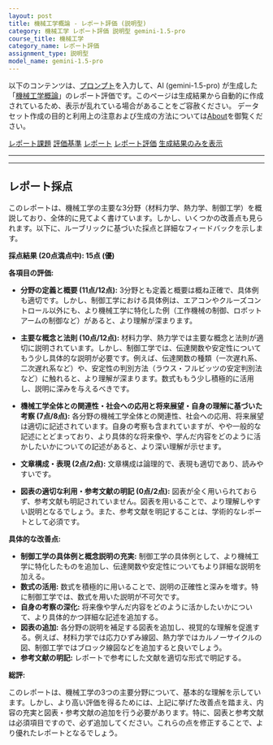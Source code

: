 ```yaml
---
layout: post
title: 機械工学概論 - レポート評価 (説明型)
category: 機械工学 レポート評価 説明型 gemini-1.5-pro
course_title: 機械工学
category_name: レポート評価
assignment_type: 説明型
model_name: gemini-1.5-pro
---
```


以下のコンテンツは、[プロンプト](https://github.com/takedatoshiyuki/synthetic_assignments/tree/main/generated/機械工学/gemini-1.5-pro/prompt_レポート評価-説明型.md)を入力して、AI (gemini-1.5-pro) が生成した「[機械工学概論](/contents/機械工学/)」のレポート評価です。このページは生成結果から自動的に作成されているため、表示が乱れている場合があることをご容赦ください。
データセット作成の目的と利用上の注意および生成の方法については[About](/About)を御覧ください。

[レポート課題](../レポート課題-説明型)
[評価基準](../評価基準-説明型)
[レポート](../レポート-説明型)
[レポート評価](../レポート評価-説明型)
[生成結果のみを表示](https://github.com/takedatoshiyuki/synthetic_assignments/tree/main/generated/機械工学/gemini-1.5-pro/レポート評価-説明型.md)
  

***
***
  
## レポート採点

このレポートは、機械工学の主要な3分野（材料力学、熱力学、制御工学）を概説しており、全体的に見てよく書けています。しかし、いくつかの改善点も見られます。以下に、ルーブリックに基づいた採点と詳細なフィードバックを示します。

**採点結果 (20点満点中): 15点 (優)**

**各項目の評価:**

* **分野の定義と概要 (11点/12点):**  3分野とも定義と概要は概ね正確で、具体例も適切です。しかし、制御工学における具体例は、エアコンやクルーズコントロール以外にも、より機械工学に特化した例（工作機械の制御、ロボットアームの制御など）があると、より理解が深まります。

* **主要な概念と法則 (10点/12点):** 材料力学、熱力学では主要な概念と法則が適切に説明されています。しかし、制御工学では、伝達関数や安定性についてもう少し具体的な説明が必要です。例えば、伝達関数の種類（一次遅れ系、二次遅れ系など）や、安定性の判別方法（ラウス・フルビッツの安定判別法など）に触れると、より理解が深まります。数式ももう少し積極的に活用し、説明に深みを与えるべきです。

* **機械工学全体との関連性・社会への応用と将来展望・自身の理解に基づいた考察 (7点/8点):** 各分野の機械工学全体との関連性、社会への応用、将来展望は適切に記述されています。自身の考察も含まれていますが、やや一般的な記述にとどまっており、より具体的な将来像や、学んだ内容をどのように活かしたいかについての記述があると、より深い理解が示せます。

* **文章構成・表現 (2点/2点):** 文章構成は論理的で、表現も適切であり、読みやすいです。

* **図表の適切な利用・参考文献の明記 (0点/2点):** 図表が全く用いられておらず、参考文献も明記されていません。図表を用いることで、より理解しやすい説明となるでしょう。また、参考文献を明記することは、学術的なレポートとして必須です。


**具体的な改善点:**

* **制御工学の具体例と概念説明の充実:** 制御工学の具体例として、より機械工学に特化したものを追加し、伝達関数や安定性についてもより詳細な説明を加える。
* **数式の活用:**  数式を積極的に用いることで、説明の正確性と深みを増す。特に制御工学では、数式を用いた説明が不可欠です。
* **自身の考察の深化:**  将来像や学んだ内容をどのように活かしたいかについて、より具体的かつ詳細な記述を追加する。
* **図表の追加:**  各分野の説明を補足する図表を追加し、視覚的な理解を促進する。例えば、材料力学では応力ひずみ線図、熱力学ではカルノーサイクルの図、制御工学ではブロック線図などを追加すると良いでしょう。
* **参考文献の明記:**  レポートで参考にした文献を適切な形式で明記する。


**総評:**

このレポートは、機械工学の3つの主要分野について、基本的な理解を示しています。しかし、より高い評価を得るためには、上記に挙げた改善点を踏まえ、内容の充実と図表・参考文献の追加を行う必要があります。特に、図表と参考文献は必須項目ですので、必ず追加してください。これらの点を修正することで、より優れたレポートとなるでしょう。

